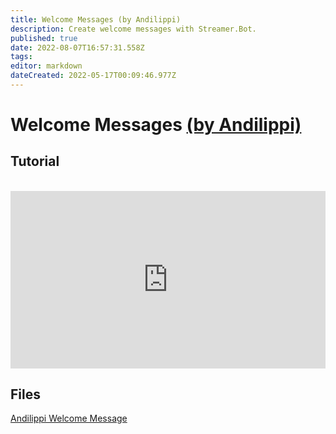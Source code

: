 ```yaml
---
title: Welcome Messages (by Andilippi)
description: Create welcome messages with Streamer.Bot.
published: true
date: 2022-08-07T16:57:31.558Z
tags: 
editor: markdown
dateCreated: 2022-05-17T00:09:46.977Z
---
```


# Welcome Messages [(by Andilippi)](https://www.twitch.tv/andilippi)
## Tutorial
<br>
<iframe src="https://www.youtube.com/embed/ByBnM7_lh6A" title="YouTube video player" frameborder="0" allow="accelerometer; autoplay; clipboard-write; encrypted-media; gyroscope; picture-in-picture; fullscreen" allow fullscreen style="border: none; max-width: 100%; width: 100%; aspect-ratio: 16/9;"></iframe>

## Files
[Andilippi Welcome Message](../assets/walk-on-message/andilippi_welcome_message.zip)